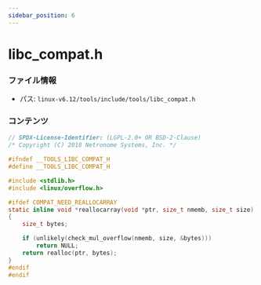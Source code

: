 ```yaml
---
sidebar_position: 6
---
```

# libc_compat.h

### ファイル情報

- パス: `linux-v6.12/tools/include/tools/libc_compat.h`

### コンテンツ

```h
// SPDX-License-Identifier: (LGPL-2.0+ OR BSD-2-Clause)
/* Copyright (C) 2018 Netronome Systems, Inc. */

#ifndef __TOOLS_LIBC_COMPAT_H
#define __TOOLS_LIBC_COMPAT_H

#include <stdlib.h>
#include <linux/overflow.h>

#ifdef COMPAT_NEED_REALLOCARRAY
static inline void *reallocarray(void *ptr, size_t nmemb, size_t size)
{
	size_t bytes;

	if (unlikely(check_mul_overflow(nmemb, size, &bytes)))
		return NULL;
	return realloc(ptr, bytes);
}
#endif
#endif

```
